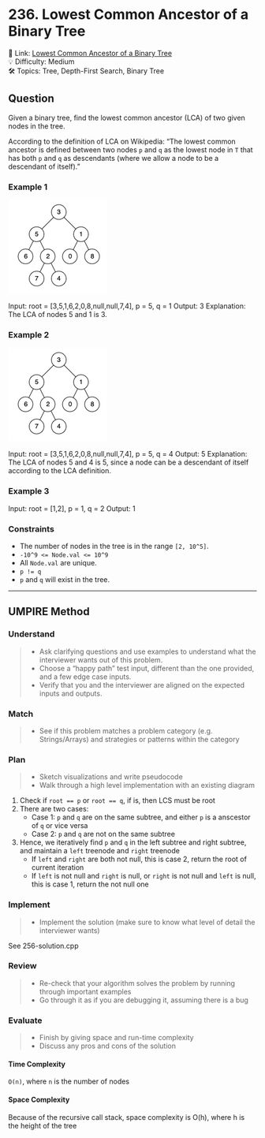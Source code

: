 # 236. Lowest Common Ancestor of a Binary Tree

🔗 Link: [Lowest Common Ancestor of a Binary Tree](https://leetcode.com/problems/lowest-common-ancestor-of-a-binary-tree/description/)<br>
💡 Difficulty: Medium<br>
🛠️ Topics: Tree, Depth-First Search, Binary Tree<br>

## Question

Given a binary tree, find the lowest common ancestor (LCA) of two given nodes in the tree.

According to the definition of LCA on Wikipedia: “The lowest common ancestor is defined between two nodes `p` and `q` as the lowest node in `T` that has both `p` and `q` as descendants (where we allow a node to be a descendant of itself).”

### Example 1

![](example1.png)

Input: root = [3,5,1,6,2,0,8,null,null,7,4], p = 5, q = 1
Output: 3
Explanation: The LCA of nodes 5 and 1 is 3.

### Example 2

![](example2.png)

Input: root = [3,5,1,6,2,0,8,null,null,7,4], p = 5, q = 4
Output: 5
Explanation: The LCA of nodes 5 and 4 is 5, since a node can be a descendant of itself according to the LCA definition.

### Example 3

Input: root = [1,2], p = 1, q = 2
Output: 1

### Constraints

* The number of nodes in the tree is in the range `[2, 10^5]`.
* `-10^9 <= Node.val <= 10^9`
* All `Node.val` are unique.
* `p != q`
* `p` and `q` will exist in the tree.

---

## UMPIRE Method

### Understand

> - Ask clarifying questions and use examples to understand what the interviewer wants out of this problem.
> - Choose a “happy path” test input, different than the one provided, and a few edge case inputs. 
> - Verify that you and the interviewer are aligned on the expected inputs and outputs.

### Match
> - See if this problem matches a problem category (e.g. Strings/Arrays) and strategies or patterns within the category

### Plan
> - Sketch visualizations and write pseudocode
> - Walk through a high level implementation with an existing diagram

1. Check if `root == p` or `root == q`, if is, then LCS must be root
2. There are two cases:
    * Case 1: `p` and `q` are on the same subtree, and either `p` is a anscestor of `q` or vice versa
    * Case 2: `p` and `q` are not on the same subtree
3. Hence, we iteratively find `p` and `q` in the left subtree and right subtree, and maintain a `left` treenode and `right` treenode
    * If `left` and `right` are both not null, this is case 2, return the root of current iteration
    * If `left` is not null and `right` is null, or `right` is not null and `left` is null, this is case 1, return the not null one

### Implement
> - Implement the solution (make sure to know what level of detail the interviewer wants)

See 256-solution.cpp

### Review
> - Re-check that your algorithm solves the problem by running through important examples
> - Go through it as if you are debugging it, assuming there is a bug

### Evaluate
> - Finish by giving space and run-time complexity
> - Discuss any pros and cons of the solution

#### Time Complexity

`O(n)`, where `n` is the number of nodes

#### Space Complexity

Because of the recursive call stack, space complexity is O(h), where h is the height of the tree